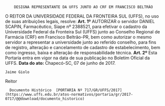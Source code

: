         DESIGNA REPRESENTANTE DA UFFS JUNTO AO CRF EM FRANCISCO BELTRÃO  

 O REITOR DA UNIVERSIDADE FEDERAL DA FRONTEIRA SUL (UFFS), no uso de suas atribuições legais, resolve:   **Art. 1º** AUTORIZAR o servidor DANIEL SCAPIN, Farmacêutico, Siape nº 2388521, para efetivar o cadastro da Universidade Federal da Fronteira Sul (UFFS) junto ao Conselho Regional de Farmácia (CRF) em Francisco Beltrão-PR, bem como autorizar o mesmo servidor a representar a universidade junto ao referido conselho, para fins de registro, alteração e cancelamento de cadastro de estabelecimento, bem como ingresso, baixa e alteração de responsabilidade técnica.   **Art. 2º** Esta Portaria entra em vigor na data de sua publicação no Boletim Oficial da UFFS.      **Data do ato:** Chapecó-SC, 07 de junho de 2017.   
 

    Jaime Giolo   
 Reitor 

      Documento Histórico  [PORTARIA Nº 717/GR/UFFS/2017](https://www.uffs.edu.br/atos-normativos/portaria/gr/2017-0717/@@download/documento_historico)     
      